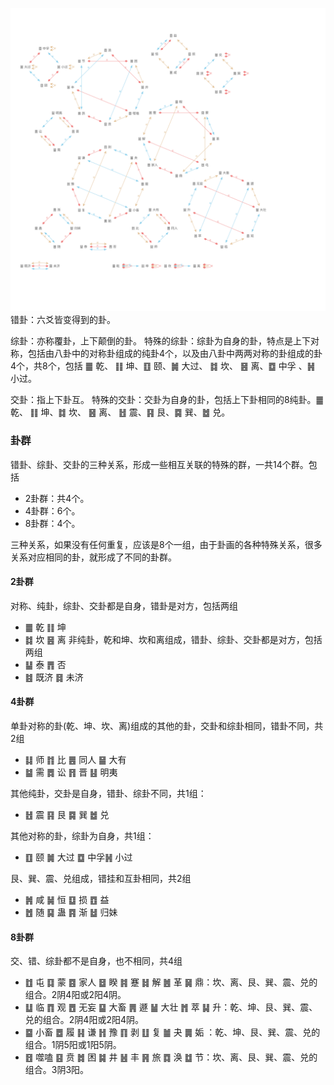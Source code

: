 ![](img/cuozongjiao.svg)
错卦：六爻皆变得到的卦。

综卦：亦称覆卦，上下颠倒的卦。
特殊的综卦：综卦为自身的卦，特点是上下对称，包括由八卦中的对称卦组成的纯卦4个，以及由八卦中两两对称的卦组成的卦4个，共8个，包括 ䷀ 乾、 ䷁ 坤、䷚ 颐、䷛ 大过、 ䷜ 坎、 ䷝ 离、䷼ 中孚 、䷽ 小过。

交卦：指上下卦互。
特殊的交卦：交卦为自身的卦，包括上下卦相同的8纯卦。䷀ 乾、 ䷁ 坤、䷜ 坎、 ䷝ 离、 ䷲ 震、䷳ 艮、䷸ 巽、䷹ 兑。


### 卦群

错卦、综卦、交卦的三种关系，形成一些相互关联的特殊的群，一共14个群。包括
+ 2卦群：共4个。
+ 4卦群：6个。
+ 8卦群：4个。

三种关系，如果没有任何重复，应该是8个一组，由于卦画的各种特殊关系，很多关系对应相同的卦，就形成了不同的卦群。

#### 2卦群
对称、纯卦，综卦、交卦都是自身，错卦是对方，包括两组
+ ䷀ 乾 ䷁ 坤
+ ䷜ 坎 ䷝ 离
非纯卦，乾和坤、坎和离组成，错卦、综卦、交卦都是对方，包括两组
+ ䷊ 泰 ䷋  否
+ ䷾ 既济  ䷿ 未济

#### 4卦群
单卦对称的卦(乾、坤、坎、离)组成的其他的卦，交卦和综卦相同，错卦不同，共2组
+ ䷆ 师 ䷇ 比 ䷌ 同人 ䷍ 大有
+ ䷄ 需 ䷅ 讼 ䷢ 晋  ䷣ 明夷

其他纯卦，交卦是自身，错卦、综卦不同，共1组：
+   ䷲ 震 ䷳ 艮 ䷸ 巽 ䷹ 兑

其他对称的卦，综卦为自身，共1组：
+  ䷚ 颐 ䷛ 大过 ䷼ 中孚䷽ 小过

艮、巽、震、兑组成，错挂和互卦相同，共2组
+ ䷞ 咸 ䷟ 恒  ䷨ 损 ䷩ 益
+ ䷐ 随 ䷑ 蛊 ䷴ 渐 ䷵ 归妹

#### 8卦群

交、错、综卦都不是自身，也不相同，共4组
+ ䷂ 屯 ䷃ 蒙  ䷤ 家人 ䷥ 睽 ䷦ 蹇 ䷧ 解  ䷰ 革 ䷱ 鼎：坎、离、艮、巽、震、兑的组合。2阴4阳或2阳4阴。
+ ䷒ 临 ䷓ 观 ䷘ 无妄 ䷙ 大畜 ䷠ 遯  ䷡ 大壮 ䷬ 萃 ䷭ 升：乾、坤、艮、巽、震、兑的组合。2阴4阳或2阳4阴。
+ ䷈ 小畜 ䷉ 履 ䷎ 谦 ䷏ 豫  ䷖ 剥 ䷗ 复  ䷪ 夬 ䷫ 姤 ：乾、坤、艮、巽、震、兑的组合。1阴5阳或1阳5阴。
+ ䷔ 噬嗑 ䷕ 贲 ䷮ 困 ䷯ 井  ䷶ 丰 ䷷ 旅  ䷺ 涣 ䷻ 节：坎、离、艮、巽、震、兑的组合。3阴3阳。



